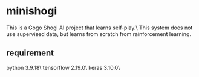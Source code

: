# minishogi

This is a Gogo Shogi AI project that learns self-play.\\
This system does not use supervised data, but learns from scratch from rainforcement learning.

## requirement

python 3.9.18\\
tensorflow 2.19.0\\
keras 3.10.0\\
